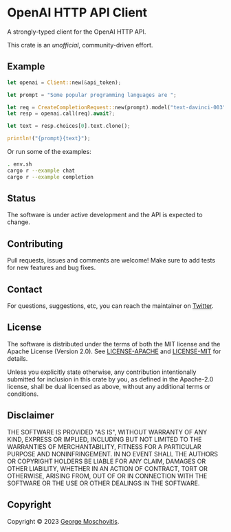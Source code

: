 # OpenAI HTTP API Client

A strongly-typed client for the OpenAI HTTP API.

This crate is an *unofficial*, community-driven effort.

## Example

```rust
let openai = Client::new(&api_token);

let prompt = "Some popular programming languages are ";

let req = CreateCompletionRequest::new(prompt).model("text-davinci-003");
let resp = openai.call(req).await?;

let text = resp.choices[0].text.clone();

println!("{prompt}{text}");
```

Or run some of the examples:

```sh
. env.sh
cargo r --example chat
cargo r --example completion
```

## Status

The software is under active development and the API is expected to change.

## Contributing

Pull requests, issues and comments are welcome! Make sure to add tests for new features and bug fixes.

## Contact

For questions, suggestions, etc, you can reach the maintainer on [Twitter](https://twitter.com/gmosx).

## License

The software is distributed under the terms of both the MIT license and the Apache License (Version 2.0). See [LICENSE-APACHE](LICENSE-APACHE) and [LICENSE-MIT](LICENSE-MIT) for details.

Unless you explicitly state otherwise, any contribution intentionally submitted for inclusion in this crate by you, as defined in the Apache-2.0 license, shall be dual licensed as above, without any additional terms or conditions.

## Disclaimer

THE SOFTWARE IS PROVIDED "AS IS", WITHOUT WARRANTY OF
ANY KIND, EXPRESS OR IMPLIED, INCLUDING BUT NOT LIMITED
TO THE WARRANTIES OF MERCHANTABILITY, FITNESS FOR A
PARTICULAR PURPOSE AND NONINFRINGEMENT. IN NO EVENT
SHALL THE AUTHORS OR COPYRIGHT HOLDERS BE LIABLE FOR ANY
CLAIM, DAMAGES OR OTHER LIABILITY, WHETHER IN AN ACTION
OF CONTRACT, TORT OR OTHERWISE, ARISING FROM, OUT OF OR
IN CONNECTION WITH THE SOFTWARE OR THE USE OR OTHER
DEALINGS IN THE SOFTWARE.

## Copyright

Copyright © 2023 [George Moschovitis](https://gmosx.ninja).
